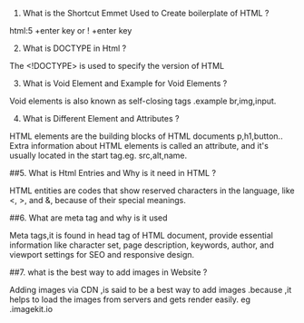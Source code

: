 1. What is the Shortcut Emmet Used to Create boilerplate of HTML ?

html:5  +enter key or !  +enter key
  
2. What is DOCTYPE in Html ?

The <!DOCTYPE>  is used to specify the version of HTML
  
3. What is Void Element and Example for Void Elements ?

Void elements is also known as self-closing tags .example br,img,input.
  
4. What is Different Element and Attributes ?

HTML elements are the building blocks of HTML documents p,h1,button..
Extra information about HTML elements is called an attribute, and it's usually located in the start tag.eg. src,alt,name.
  
##5. What is Html Entries and Why is it need in HTML ?

HTML entities are codes that show reserved characters in the language, like <, >, and &, because of their special meanings.
 
##6. What are meta tag and why is it used   

Meta tags,it is found in head tag of HTML document, provide essential information like character set, page description, keywords, author, and viewport settings for SEO and responsive design.
  
##7. what is the best way to add images in Website ?

Adding images via CDN ,is said to be a best way to add images .because ,it helps to load the images from servers and gets render easily.
  eg .imagekit.io
